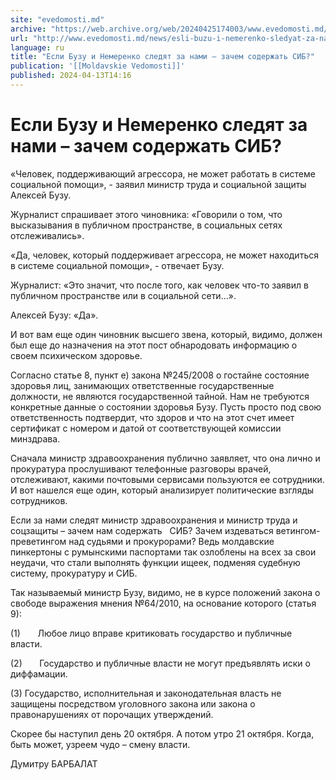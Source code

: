 ```yaml
---
site: "evedomosti.md"
archive: "https://web.archive.org/web/20240425174003/www.evedomosti.md/news/esli-buzu-i-nemerenko-sledyat-za-nami-zachem-soderzhat-sib"
url: "http://www.evedomosti.md/news/esli-buzu-i-nemerenko-sledyat-za-nami-zachem-soderzhat-sib"
language: ru
title: "Если Бузу и Немеренко следят за нами – зачем содержать СИБ?"
publication: '[[Moldavskie Vedomosti]]'
published: 2024-04-13T14:16
---
```


# Если Бузу и Немеренко следят за нами – зачем содержать СИБ?

«Человек, поддерживающий агрессора, не может работать в системе социальной помощи», - заявил министр труда и социальной защиты Алексей Бузу.

Журналист спрашивает этого чиновника: «Говорили о том, что высказывания в публичном пространстве, в социальных сетях отслеживались».

«Да, человек, который поддерживает агрессора, не может находиться в системе социальной помощи», - отвечает Бузу.

Журналист: «Это значит, что после того, как человек что-то заявил в публичном пространстве или в социальной сети…».

Алексей Бузу: «Да».

И вот вам еще один чиновник высшего звена, который, видимо, должен был еще до назначения на этот пост обнародовать информацию о своем психическом здоровье.

Согласно статье 8, пункт е) закона №245/2008 о гостайне состояние здоровья лиц, занимающих ответственные государственные должности, не являются государственной тайной. Нам не требуются конкретные данные о состоянии здоровья Бузу. Пусть просто под свою ответственность подтвердит, что здоров и что на этот счет имеет сертификат с номером и датой от соответствующей комиссии минздрава.

Сначала министр здравоохранения публично заявляет, что она лично и прокуратура прослушивают телефонные разговоры врачей, отслеживают, какими почтовыми сервисами пользуются ее сотрудники. И вот нашелся еще один, который анализирует политические взгляды сотрудников.

Если за нами следят министр здравоохранения и министр труда и соцзащиты – зачем нам содержать   СИБ? Зачем издеваться ветингом-преветингом над судьями и прокурорами? Ведь молдавские пинкертоны с румынскими паспортами так озлоблены на всех за свои неудачи, что стали выполнять функции ищеек, подменяя судебную систему, прокуратуру и СИБ.

Так называемый министр Бузу, видимо, не в курсе положений закона о свободе выражения мнения №64/2010, на основание которого (статья 9):

(1)       Любое лицо вправе критиковать государство и публичные власти.

(2)       Государство и публичные власти не могут предъявлять иски о диффамации.

(3) Государство, исполнительная и законодательная власть не защищены посредством уголовного закона или закона о правонарушениях от порочащих утверждений.

Скорее бы наступил день 20 октября. А потом утро 21 октября. Когда, быть может, узреем чудо – смену власти.

Думитру БАРБАЛАТ